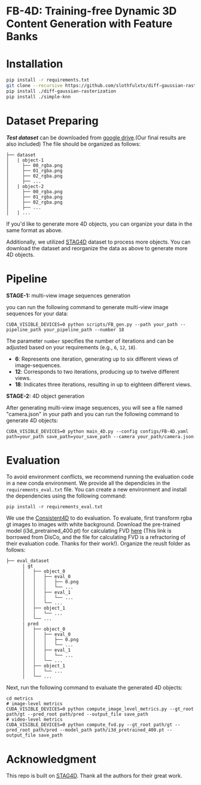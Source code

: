 <h1>FB-4D: Training-free Dynamic 3D Content Generation with Feature Banks</h1>

# Installation
```bash
pip install -r requirements.txt
git clone --recursive https://github.com/slothfulxtx/diff-gaussian-rasterization.git
pip install ./diff-gaussian-rasterization
pip install ./simple-knn
```
# Dataset Preparing

***Test dataset*** can be downloaded from [google drive](https://cloud.tsinghua.edu.cn/d/9b6bad311f7d42a387f8/).(Our final results are also included)
The file should be organized as follows:
```
├── dataset
│   | object-1
│     ├── 00_rgba.png
│     ├── 01_rgba.png
│     ├── 02_rgba.png
│     ├── ...
│   | object-2
│     ├── 00_rgba.png
│     ├── 01_rgba.png
│     ├── 02_rgba.png
│     ├── ...
│   | ...
```
If you'd like to generate more 4D objects, you can organize your data in the same format as above. 

Additionally, we utilized [STAG4D](https://github.com/zeng-yifei/STAG4D) dataset to process more objects. You can download the dataset and reorganize the data as above to generate more 4D objects.

# Pipeline

**STAGE-1:** multi-view image sequences generation

you can run the following command to generate multi-view image sequences for your data:

```
CUDA_VISIBLE_DEVICES=0 python scripts/FB_gen.py --path your_path --pipeline_path your_pipeline_path --number 18
```

The parameter `number` specifies the number of iterations and can be adjusted based on your requirements (e.g., `6`, `12`, `18`). 

- **6**: Represents one iteration, generating up to six different views of image-sequences.  
- **12**: Corresponds to two iterations, producing up to twelve different views.  
- **18**: Indicates three iterations, resulting in up to eighteen different views.  


**STAGE-2:** 4D object generation

After generating multi-view image sequences, you will see a file named "camera.json" in your path and you can run the following command to generate 4D objects:

```
CUDA_VISIBLE_DEVICES=0 python main_4D.py --config configs/FB-4D.yaml path=your_path save_path=your_save_path --camera your_path/camera.json
```

# Evaluation
To avoid environment conflicts, we recommend running the evaluation code in a new conda environment. We provide all the dependicies in the `requirements_eval.txt` file. You can create a new environment and install the dependencies using the following command:
```
pip install -r requirements_eval.txt
```
We use the [Consistent4D](https://github.com/yanqinJiang/Consistent4D) to do evaluation. To evaluate, first transform rgba gt images to images with white background. Download the pre-trained model (i3d_pretrained_400.pt) for calculating FVD [here](https://drive.google.com/file/d/1J8w3fGj6H6kmcW9G8Ff6tRQofblaG5Vn/view) (This link is borrowed from DisCo, and the file for calculating FVD is a refractoring of their evaluation code. Thanks for their work!). Organize the reuslt folder as follows:
```
├── eval_dataset
      | gt
      │   ├── object_0
      │   │   ├── eval_0
      │   │   │   ├── 0.png
      │   │   │   └── ...
      │   │   ├── eval_1
      │   │   │   └── ...
      │   │   └── ...
      │   ├── object_1
      │   │   └── ...
      │   └── ...
      | pred
      │   ├── object_0
      │   │   ├── eval_0
      │   │   │   ├── 0.png
      │   │   │   └── ...
      │   │   ├── eval_1
      │   │   │   └── ...
      │   │   └── ...
      │   ├── object_1
      │   │   └── ...
      │   └── ...
```
Next, run the following command to evaluate the generated 4D objects:
```
cd metrics
# image-level metrics
CUDA_VISIBLE_DEVICES=0 python compute_image_level_metrics.py --gt_root path/gt --pred_root path/pred --output_file save_path
# video-level metrics
CUDA_VISIBLE_DEVICES=0 python compute_fvd.py --gt_root path/gt --pred_root path/pred --model_path path/i3d_pretrained_400.pt --output_file save_path
```
# Acknowledgment
This repo is built on [STAG4D](https://github.com/zeng-yifei/STAG4D). Thank all the authors for their great work.